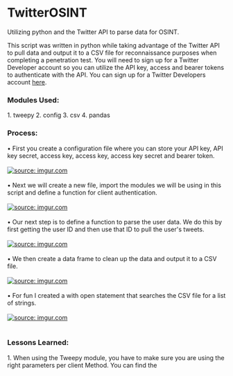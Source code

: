 # TwitterOSINT
Utilizing python and the Twitter API to parse data for OSINT.

This script was written in python while taking advantage of the Twitter API to pull data and output it to a CSV file for reconnaissance purposes when completing a penetration test. You will need to sign up for a Twitter Developer account so you can utilize the API key, access and bearer tokens to authenticate with the API. You can sign up for a Twitter Developers account <a href="https://developer.twitter.com/en/support/twitter-api/developer-account">here</a>.

<h3>Modules Used:</h3>
1. tweepy  2. config  3. csv  4. pandas

<h3>Process:</h3>
• First you create a configuration file where you can store your API key, API key secret, access key, access key, access key secret and bearer token.
<br>
<br>
<a href="https://imgur.com/5YJBnrB"><img src="https://i.imgur.com/5YJBnrB.jpg" title="source: imgur.com" /></a><br>
<br>
• Next we will create a new file, import the modules we will be using in this script and define a function for client authentication.<br>
<br>
<a href="https://imgur.com/OItIxs3"><img src="https://i.imgur.com/OItIxs3.jpg" title="source: imgur.com" /></a><br>
<br>
• Our next step is to define a function to parse the user data. We do this by first getting the user ID and then use that ID to pull the user's tweets.
<br>
<br>
<a href="https://imgur.com/EraUK87"><img src="https://i.imgur.com/EraUK87.jpg" title="source: imgur.com" /></a>
<br>
<br>
• We then create a data frame to clean up the data and output it to a CSV file.
<br>
<br>
<a href="https://imgur.com/pBcBGx8"><img src="https://i.imgur.com/pBcBGx8.jpg" title="source: imgur.com" /></a>
<br>
<br>
• For fun I created a with open statement that searches the CSV file for a list of strings. 
<br>
<br>
<a href="https://imgur.com/b5DKHE1"><img src="https://i.imgur.com/b5DKHE1.jpg" title="source: imgur.com" /></a>
<br>
<br>
<h3>Lessons Learned:</h3>
1. When using the Tweepy module, you have to make sure you are using the right parameters per client Method. You can find the <a href="https://docs.tweepy.org/en/stable/client.html> Tweepy documentation here.</a>
<br>
2. When using the standard Twitter developer account you are limited to the amount of data you can parse montly. You can apply for an elevated or academic account which raises that ceiling. 



